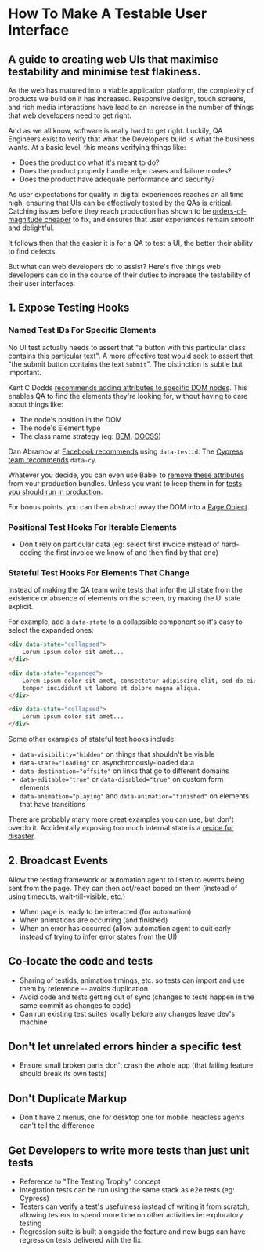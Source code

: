 # How To Make A Testable User Interface
 
## A guide to creating web UIs that maximise testability and minimise test flakiness.
 
As the web has matured into a viable application platform, the complexity of products 
we build on it has increased. Responsive design, touch screens, and rich media 
interactions have lead to an increase in the number of things that web developers need 
to get right.

And as we all know, software is really hard to get right. Luckily, QA Engineers exist to
verify that what the Developers build is what the business wants. At a basic level, this 
means verifying things like:

* Does the product do what it's meant to do?
* Does the product properly handle edge cases and failure modes?
* Does the product have adequate performance and security?

As user expectations for quality in digital experiences reaches an all time high, 
ensuring that UIs can be effectively tested by the QAs is critical. Catching issues
before they reach production has shown to be 
[orders-of-magnitude cheaper](https://www.jrothman.com/articles/2000/10/what-does-it-cost-you-to-fix-a-defect-and-why-should-you-care/)
to fix, and ensures that user experiences remain smooth and delightful.

It follows then that the easier it is for a QA to test a UI, the better their ability 
to find defects. 

But what can web developers do to assist? Here's five things web developers can 
do in the course of their duties to increase the testability of their user interfaces:

## 1. Expose Testing Hooks

### Named Test IDs For Specific Elements

No UI test actually needs to assert that "a button with this particular class
contains this particular text". A more effective test would seek to assert that "the submit 
button contains the text `Submit`". The distinction is subtle but important.

Kent C Dodds [recommends adding attributes to specific DOM nodes](https://kentcdodds.com/blog/making-your-ui-tests-resilient-to-change).
This enables QA to find the elements they're looking for, without having to 
care about things like:

* The node's position in the DOM
* The node's Element type
* The class name strategy (eg: [BEM](http://getbem.com/), [OOCSS](https://www.smashingmagazine.com/2011/12/an-introduction-to-object-oriented-css-oocss/))

Dan Abramov at [Facebook recommends](https://twitter.com/dan_abramov/status/935661594729746434?lang=en) 
using `data-testid`. The [Cypress team recommends](https://medium.com/agilix/angular-and-cypress-data-cy-attributes-d698c01df062)
`data-cy`. 

Whatever you decide, you can even use Babel to [remove these attributes](https://github.com/kutyel/babel-plugin-remove-test-ids)
from your production bundles. Unless you want to keep them in for [tests you should
run in production](https://opensource.com/article/19/5/dont-test-production).

For bonus points, you can then abstract away the DOM into a [Page Object](https://martinfowler.com/bliki/PageObject.html).

### Positional Test Hooks For Iterable Elements

* Don't rely on particular data (eg: select first invoice instead of hard-coding the 
first invoice we know of and then find by that one)

### Stateful Test Hooks For Elements That Change

Instead of making the QA team write tests that infer the UI state from the 
existence or absence of elements on the screen, try making the UI state explicit.

For example, add a `data-state` to a collapsible component so it's easy to select
the expanded ones:

```html
<div data-state="collapsed">
    Lorum ipsum dolor sit amet...
</div>

<div data-state="expanded">
    Lorem ipsum dolor sit amet, consectetur adipiscing elit, sed do eiusmod 
    tempor incididunt ut labore et dolore magna aliqua.
</div>

<div data-state="collapsed">
    Lorum ipsum dolor sit amet...
</div>
```

Some other examples of stateful test hooks include:

* `data-visibility="hidden"` on things that shouldn't be visible
* `data-state="loading"` on asynchronously-loaded data 
* `data-destination="offsite"` on links that go to different domains
* `data-editable="true"` or `data-disabled="true"` on custom form elements
* `data-animation="playing"` and `data-animation="finished"` on elements that have transitions

There are probably many more great examples you can use, but don't overdo it.
Accidentally exposing too much internal state is a [recipe for disaster](https://kentcdodds.com/blog/testing-implementation-details).

## 2. Broadcast Events

Allow the testing framework or automation agent to listen to events being sent from the
 page. They can then act/react based on them (instead of using timeouts, 
 wait-till-visible, etc.)

* When page is ready to be interacted (for automation)
* When animations are occurring (and finished)
* When an error has occurred (allow automation agent to quit early instead of trying to
 infer error states from the UI)
 
## Co-locate the code and tests

* Sharing of testids, animation timings, etc. so tests can import and use them by 
reference -- avoids duplication
* Avoid code and tests getting out of sync (changes to tests happen in the same commit 
as changes to code)
* Can run existing test suites locally before any changes leave dev's machine

## Don't let unrelated errors hinder a specific test

* Ensure small broken parts don't crash the whole app (that failing feature should 
break its own tests)

## Don't Duplicate Markup

* Don't have 2 menus, one for desktop one for mobile.  headless agents can't tell
the difference

## Get Developers to write more tests than just unit tests

* Reference to "The Testing Trophy" concept
* Integration tests can be run using the same stack as e2e tests (eg: Cypress)
* Testers can verify a test's usefulness instead of writing it from scratch, allowing 
testers to spend more time on other activities ie: exploratory testing
* Regression suite is built alongside the feature and new bugs can have regression 
tests delivered with the fix.